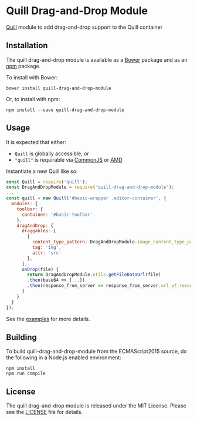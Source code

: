 # Quill Drag-and-Drop Module

[Quill](http://quilljs.com/) module to add drag-and-drop support to the Quill container

## Installation

The quill drag-and-drop module is available as a [Bower](http://bower.io/) package and as an [npm](https://www.npmjs.com/) package.

To install with Bower:

`bower install quill-drag-and-drop-module`

Or, to install with npm:

`npm install --save quill-drag-and-drop-module`

## Usage

It is expected that either:
  * `Quill` is globally accessible, or
  * `"quill"` is requirable via [CommonJS](http://wiki.commonjs.org/wiki/CommonJS) or [AMD](https://github.com/amdjs/amdjs-api/wiki/AMD)

Instantiate a new Quill like so:

```javascript
const Quill = require('quill');
const DragAndDropModule = require('quill-drag-and-drop-module');
...
const quill = new Quill('#basic-wrapper .editor-container', {
  modules: {
    toolbar: {
      container: '#basic-toolbar'
    },
    dragAndDrop: {
      draggables: [
        {
          content_type_pattern: DragAndDropModule.image_content_type_pattern,
          tag: 'img',
          attr: 'src'
        },
      ],
      onDrop(file) {
        return DragAndDropModule.utils.getFileDataUrl(file)
        .then(base64 => {...})
        .then(response_from_server => response_from_server.url_of_resource);
      }
    }
  }
});
```

See the [examples](examples) for more details.

## Building

To build quill-drag-and-drop-module from the ECMAScript2015 source, do the following in a Node.js enabled environment:

```
npm install
npm run compile
```

## License

The quill drag-and-drop module is released under the MIT License. Please see the [LICENSE](LICENSE) file for details.
